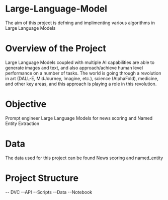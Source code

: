 # Large-Language-Model
The aim of this project is defning and implimenting various algorithms in Large Language Models
# Overview of the Project
Large Language Models coupled with multiple AI capabilities are able to generate images and text, and also approach/achieve human level performance on a number of tasks. The world is going through a revolution in art (DALL-E, MidJourney, Imagine, etc.), science (AlphaFold), medicine, and other key areas, and this approach is playing a role in this revolution.
# Objective
Prompt engineer Large Language Models for news scoring and Named Entity Extraction
# Data
The data used for this project can be found News scoring and named_entity
# Project Structure
-- DVC
--API
--Scripts
--Data
--Notebook
